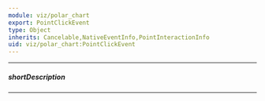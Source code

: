 ```yaml
---
module: viz/polar_chart
export: PointClickEvent
type: Object
inherits: Cancelable,NativeEventInfo,PointInteractionInfo
uid: viz/polar_chart:PointClickEvent
---
```

---
##### shortDescription
<!-- Description goes here -->

---
<!-- Description goes here -->